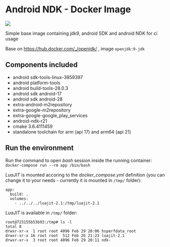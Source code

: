 # Android NDK - Docker Image
[![](https://images.microbadger.com/badges/image/lakoo/android-ndk.svg)](https://microbadger.com/images/lakoo/android-ndk "Get your own image badge on microbadger.com")

Simple base image containing jdk9, android SDK and android NDK for ci usage

Base on https://hub.docker.com/_/openjdk/ , image `openjdk:9-jdk`

## Components included
* android sdk-tools-linux-3859397
* android platform-tools
* android build-tools-28.0.3
* android sdk android-17
* android sdk android-28
* extra-android-m2repository
* extra-google-m2repository
* extra-google-google_play_services
* android-ndk-r21
* cmake 3.6.4111459
* standalone toolchain for arm (api 17) and arm64 (api 21)

## Run the environment
Run the command to open *bash* session inside the running container:
```docker-compose run --rm app /bin/bash```

_LuaJIT_ is mounted accoring to the _docker_compose.yml_ definition (you can change it to your needs - currently it is mounted in ```/tmp/``` folder):
```
app:
  build: .
  volumes:
    - ../../../luajit-2.1:/tmp/luajit-2.1
```

_LuaJIT_ is available in ```/tmp/``` folder:
```
root@723155b53b93:/tmp# ls -l
total 8
drwxr-xr-x  1 root root 4096 Feb 29 20:06 hsperfdata_root
drwxr-xr-x 16 root root  512 Feb 26 21:23 luajit-2.1
drwxr-xr-x  3 root root 4096 Feb 29 20:11 ndk-
```

